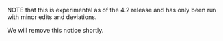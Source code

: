 NOTE that this is experimental as of the 4.2 release and 
has only been run with minor edits and deviations.  

We will remove this notice shortly.
